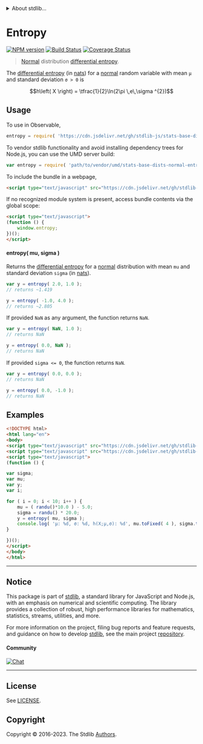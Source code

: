 <!--

@license Apache-2.0

Copyright (c) 2018 The Stdlib Authors.

Licensed under the Apache License, Version 2.0 (the "License");
you may not use this file except in compliance with the License.
You may obtain a copy of the License at

   http://www.apache.org/licenses/LICENSE-2.0

Unless required by applicable law or agreed to in writing, software
distributed under the License is distributed on an "AS IS" BASIS,
WITHOUT WARRANTIES OR CONDITIONS OF ANY KIND, either express or implied.
See the License for the specific language governing permissions and
limitations under the License.

-->


<details>
  <summary>
    About stdlib...
  </summary>
  <p>We believe in a future in which the web is a preferred environment for numerical computation. To help realize this future, we've built stdlib. stdlib is a standard library, with an emphasis on numerical and scientific computation, written in JavaScript (and C) for execution in browsers and in Node.js.</p>
  <p>The library is fully decomposable, being architected in such a way that you can swap out and mix and match APIs and functionality to cater to your exact preferences and use cases.</p>
  <p>When you use stdlib, you can be absolutely certain that you are using the most thorough, rigorous, well-written, studied, documented, tested, measured, and high-quality code out there.</p>
  <p>To join us in bringing numerical computing to the web, get started by checking us out on <a href="https://github.com/stdlib-js/stdlib">GitHub</a>, and please consider <a href="https://opencollective.com/stdlib">financially supporting stdlib</a>. We greatly appreciate your continued support!</p>
</details>

# Entropy

[![NPM version][npm-image]][npm-url] [![Build Status][test-image]][test-url] [![Coverage Status][coverage-image]][coverage-url] <!-- [![dependencies][dependencies-image]][dependencies-url] -->

> [Normal][normal-distribution] distribution [differential entropy][entropy].

<!-- Section to include introductory text. Make sure to keep an empty line after the intro `section` element and another before the `/section` close. -->

<section class="intro">

The [differential entropy][entropy] (in [nats][nats]) for a [normal][normal-distribution] random variable with mean `μ` and standard deviation `σ > 0` is

<!-- <equation class="equation" label="eq:normal_entropy" align="center" raw="h\left( X \right) = \tfrac{1}{2}\ln(2\pi \,e\,\sigma ^{2})" alt="Differential entropy for a normal distribution."> -->

```math
h\left( X \right) = \tfrac{1}{2}\ln(2\pi \,e\,\sigma ^{2})
```

<!-- <div class="equation" align="center" data-raw-text="h\left( X \right) = \tfrac{1}{2}\ln(2\pi \,e\,\sigma ^{2})" data-equation="eq:normal_entropy">
    <img src="https://cdn.jsdelivr.net/gh/stdlib-js/stdlib@51534079fef45e990850102147e8945fb023d1d0/lib/node_modules/@stdlib/stats/base/dists/normal/entropy/docs/img/equation_normal_entropy.svg" alt="Differential entropy for a normal distribution.">
    <br>
</div> -->

<!-- </equation> -->

</section>

<!-- /.intro -->

<!-- Package usage documentation. -->



<section class="usage">

## Usage

To use in Observable,

```javascript
entropy = require( 'https://cdn.jsdelivr.net/gh/stdlib-js/stats-base-dists-normal-entropy@v0.1.0-umd/browser.js' )
```

To vendor stdlib functionality and avoid installing dependency trees for Node.js, you can use the UMD server build:

```javascript
var entropy = require( 'path/to/vendor/umd/stats-base-dists-normal-entropy/index.js' )
```

To include the bundle in a webpage,

```html
<script type="text/javascript" src="https://cdn.jsdelivr.net/gh/stdlib-js/stats-base-dists-normal-entropy@v0.1.0-umd/browser.js"></script>
```

If no recognized module system is present, access bundle contents via the global scope:

```html
<script type="text/javascript">
(function () {
    window.entropy;
})();
</script>
```

#### entropy( mu, sigma )

Returns the [differential entropy][entropy] for a [normal][normal-distribution] distribution with mean `mu` and standard deviation `sigma` (in [nats][nats]).

```javascript
var y = entropy( 2.0, 1.0 );
// returns ~1.419

y = entropy( -1.0, 4.0 );
// returns ~2.805
```

If provided `NaN` as any argument, the function returns `NaN`.

```javascript
var y = entropy( NaN, 1.0 );
// returns NaN

y = entropy( 0.0, NaN );
// returns NaN
```

If provided `sigma <= 0`, the function returns `NaN`.

```javascript
var y = entropy( 0.0, 0.0 );
// returns NaN

y = entropy( 0.0, -1.0 );
// returns NaN
```

</section>

<!-- /.usage -->

<!-- Package usage notes. Make sure to keep an empty line after the `section` element and another before the `/section` close. -->

<section class="notes">

</section>

<!-- /.notes -->

<!-- Package usage examples. -->

<section class="examples">

## Examples

<!-- eslint no-undef: "error" -->

```html
<!DOCTYPE html>
<html lang="en">
<body>
<script type="text/javascript" src="https://cdn.jsdelivr.net/gh/stdlib-js/random-base-randu@umd/browser.js"></script>
<script type="text/javascript" src="https://cdn.jsdelivr.net/gh/stdlib-js/stats-base-dists-normal-entropy@v0.1.0-umd/browser.js"></script>
<script type="text/javascript">
(function () {

var sigma;
var mu;
var y;
var i;

for ( i = 0; i < 10; i++ ) {
    mu = ( randu()*10.0 ) - 5.0;
    sigma = randu() * 20.0;
    y = entropy( mu, sigma );
    console.log( 'µ: %d, σ: %d, h(X;µ,σ): %d', mu.toFixed( 4 ), sigma.toFixed( 4 ), y.toFixed( 4 ) );
}

})();
</script>
</body>
</html>
```

</section>

<!-- /.examples -->

<!-- Section to include cited references. If references are included, add a horizontal rule *before* the section. Make sure to keep an empty line after the `section` element and another before the `/section` close. -->

<section class="references">

</section>

<!-- /.references -->

<!-- Section for related `stdlib` packages. Do not manually edit this section, as it is automatically populated. -->

<section class="related">

</section>

<!-- /.related -->

<!-- Section for all links. Make sure to keep an empty line after the `section` element and another before the `/section` close. -->


<section class="main-repo" >

* * *

## Notice

This package is part of [stdlib][stdlib], a standard library for JavaScript and Node.js, with an emphasis on numerical and scientific computing. The library provides a collection of robust, high performance libraries for mathematics, statistics, streams, utilities, and more.

For more information on the project, filing bug reports and feature requests, and guidance on how to develop [stdlib][stdlib], see the main project [repository][stdlib].

#### Community

[![Chat][chat-image]][chat-url]

---

## License

See [LICENSE][stdlib-license].


## Copyright

Copyright &copy; 2016-2023. The Stdlib [Authors][stdlib-authors].

</section>

<!-- /.stdlib -->

<!-- Section for all links. Make sure to keep an empty line after the `section` element and another before the `/section` close. -->

<section class="links">

[npm-image]: http://img.shields.io/npm/v/@stdlib/stats-base-dists-normal-entropy.svg
[npm-url]: https://npmjs.org/package/@stdlib/stats-base-dists-normal-entropy

[test-image]: https://github.com/stdlib-js/stats-base-dists-normal-entropy/actions/workflows/test.yml/badge.svg?branch=v0.1.0
[test-url]: https://github.com/stdlib-js/stats-base-dists-normal-entropy/actions/workflows/test.yml?query=branch:v0.1.0

[coverage-image]: https://img.shields.io/codecov/c/github/stdlib-js/stats-base-dists-normal-entropy/main.svg
[coverage-url]: https://codecov.io/github/stdlib-js/stats-base-dists-normal-entropy?branch=main

<!--

[dependencies-image]: https://img.shields.io/david/stdlib-js/stats-base-dists-normal-entropy.svg
[dependencies-url]: https://david-dm.org/stdlib-js/stats-base-dists-normal-entropy/main

-->

[chat-image]: https://img.shields.io/gitter/room/stdlib-js/stdlib.svg
[chat-url]: https://app.gitter.im/#/room/#stdlib-js_stdlib:gitter.im

[stdlib]: https://github.com/stdlib-js/stdlib

[stdlib-authors]: https://github.com/stdlib-js/stdlib/graphs/contributors

[umd]: https://github.com/umdjs/umd
[es-module]: https://developer.mozilla.org/en-US/docs/Web/JavaScript/Guide/Modules

[deno-url]: https://github.com/stdlib-js/stats-base-dists-normal-entropy/tree/deno
[umd-url]: https://github.com/stdlib-js/stats-base-dists-normal-entropy/tree/umd
[esm-url]: https://github.com/stdlib-js/stats-base-dists-normal-entropy/tree/esm
[branches-url]: https://github.com/stdlib-js/stats-base-dists-normal-entropy/blob/main/branches.md

[stdlib-license]: https://raw.githubusercontent.com/stdlib-js/stats-base-dists-normal-entropy/main/LICENSE

[normal-distribution]: https://en.wikipedia.org/wiki/Normal_distribution

[entropy]: https://en.wikipedia.org/wiki/Entropy_%28information_theory%29

[nats]: https://en.wikipedia.org/wiki/Nat_%28unit%29

</section>

<!-- /.links -->
